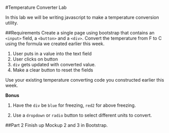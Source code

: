 #Temperature Converter Lab

In this lab we will be writing javascript to make a temperature conversion utility.

##Requirements
Create a single page using bootstrap that contains an `<input>` field, a `<button>` and a `<div>`. Convert the temperature from F to C using the formula we created earlier this week.

1. User puts in a value into the text field
2. User clicks on button
3. `div` gets updated with converted value.
4. Make a clear button to reset the fields

Use your existing temperature converting code you constructed earlier this week.

**Bonus**
1. Have the `div` be `blue` for freezing, `red2`  for above freezing.

2. Use a `dropdown` or `radio` button to select different units to convert.

##Part 2
Finish up Mockup 2 and 3 in Bootstrap.
